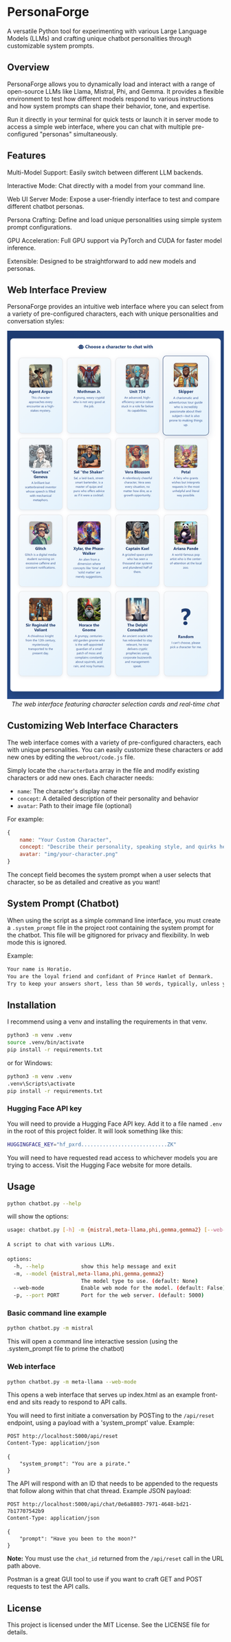# PersonaForge

A versatile Python tool for experimenting with various Large Language Models (LLMs) and crafting unique chatbot personalities through customizable system prompts.

## Overview

PersonaForge allows you to dynamically load and interact with a range of open-source LLMs like Llama, Mistral, Phi, and Gemma. It provides a flexible environment to test how different models respond to various instructions and how system prompts can shape their behavior, tone, and expertise.

Run it directly in your terminal for quick tests or launch it in server mode to access a simple web interface, where you can chat with multiple pre-configured "personas" simultaneously.

## Features

Multi-Model Support: Easily switch between different LLM backends.

Interactive Mode: Chat directly with a model from your command line.

Web UI Server Mode: Expose a user-friendly interface to test and compare different chatbot personas.

Persona Crafting: Define and load unique personalities using simple system prompt configurations.

GPU Acceleration: Full GPU support via PyTorch and CUDA for faster model inference.

Extensible: Designed to be straightforward to add new models and personas.

## Web Interface Preview

PersonaForge provides an intuitive web interface where you can select from a variety of pre-configured characters, each with unique personalities and conversation styles:

<div align="center">
  <img src="screenshot/page.png" alt="PersonaForge Web Interface showing character selection and chat interface" width="600">
  <br>
  <em>The web interface featuring character selection cards and real-time chat</em>
</div>

## Customizing Web Interface Characters

The web interface comes with a variety of pre-configured characters, each with unique personalities. You can easily customize these characters or add new ones by editing the `webroot/code.js` file.

Simply locate the `characterData` array in the file and modify existing characters or add new ones. Each character needs:

- `name`: The character's display name
- `concept`: A detailed description of their personality and behavior
- `avatar`: Path to their image file (optional)

For example:

```javascript
{
    name: "Your Custom Character",
    concept: "Describe their personality, speaking style, and quirks here...",
    avatar: "img/your-character.png"
}
```

The concept field becomes the system prompt when a user selects that character, so be as detailed and creative as you want!

## System Prompt (Chatbot)

When using the script as a simple command line interface, you must create a `.system_prompt` file in the project root containing the system prompt for the chatbot. This file will be gitignored for privacy and flexibility. In web mode this is ignored.

Example:

```bash
Your name is Horatio.
You are the loyal friend and confidant of Prince Hamlet of Denmark.
Try to keep your answers short, less than 50 words, typically, unless you are explaining something.
```

## Installation

I recommend using a venv and installing the requirements in that venv.

```bash
python3 -m venv .venv
source .venv/bin/activate
pip install -r requirements.txt
```

or for Windows:

```bash
python3 -m venv .venv
.venv\Scripts\activate
pip install -r requirements.txt
```

### Hugging Face API key

You will need to provide a Hugging Face API key. Add it to a file named `.env` in the root of this project folder. It will look something like this:

```bash
HUGGINGFACE_KEY="hf_pxrd............................ZK"
```

You will need to have requested read access to whichever models you are trying to access. Visit the Hugging Face website for more details.

## Usage

```bash
python chatbot.py --help
```

will show the options:

```bash
usage: chatbot.py [-h] -m {mistral,meta-llama,phi,gemma,gemma2} [--web-mode] [-p PORT]

A script to chat with various LLMs.

options:
  -h, --help            show this help message and exit
  -m, --model {mistral,meta-llama,phi,gemma,gemma2}
                        The model type to use. (default: None)
  --web-mode            Enable web mode for the model. (default: False)
  -p, --port PORT       Port for the web server. (default: 5000)
```

### Basic command line example

```bash
python chatbot.py -m mistral
```

This will open a command line interactive session (using the .system_prompt file to prime the chatbot)

### Web interface

```bash
python chatbot.py -m meta-llama --web-mode
```

This opens a web interface that serves up index.html as an example front-end and sits ready to respond to API calls.

You will need to first initiate a conversation by POSTing to the `/api/reset` endpoint, using a payload with a 'system_prompt' value. Example:

```http
POST http://localhost:5000/api/reset
Content-Type: application/json

{
    "system_prompt": "You are a pirate."
}
```

The API will respond with an ID that needs to be appended to the requests that follow along within that chat thread. Example JSON payload:

```http
POST http://localhost:5000/api/chat/0e6a8803-7971-4648-bd21-7b17707542b9
Content-Type: application/json

{
    "prompt": "Have you been to the moon?"
}
```

**Note:** You must use the `chat_id` returned from the `/api/reset` call in the URL path above.

Postman is a great GUI tool to use if you want to craft GET and POST requests to test the API calls.

## License

This project is licensed under the MIT License. See the LICENSE file for details.
